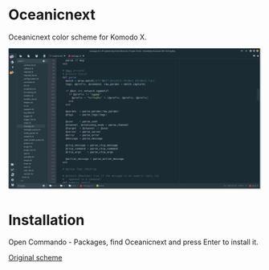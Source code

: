 Oceanicnext
==========

Oceanicnext color scheme for Komodo X.

![screen](/screenshot.png?raw=true)

# Installation

Open Commando - Packages, find Oceanicnext and press Enter to install it.

[Original scheme](https://github.com/voronianski/oceanic-next-color-scheme)